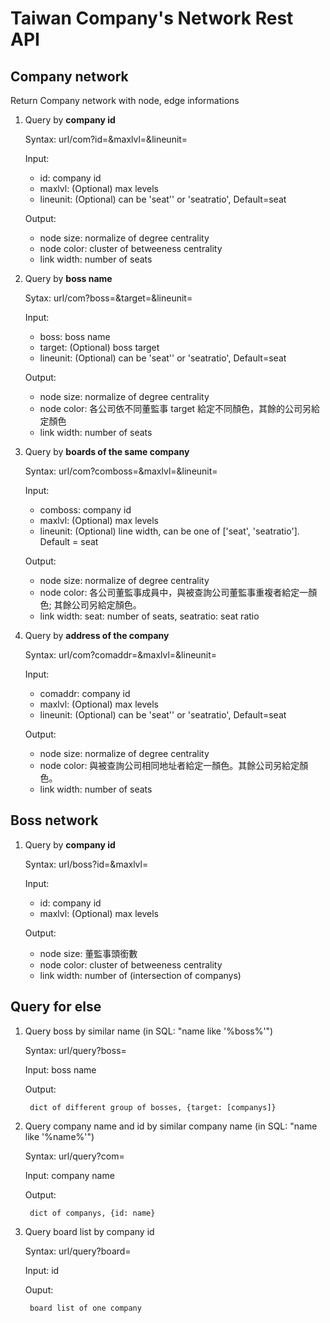 # Taiwan Company's Network Rest API

## Company network

Return Company network with node, edge informations

1. Query by **company id**

    Syntax: url/com?id=&maxlvl=&lineunit=

    Input:

    * id: company id
    * maxlvl: (Optional) max levels
    * lineunit: (Optional) can be 'seat'' or 'seatratio', Default=seat

    Output:

    * node size: normalize of degree centrality
    * node color: cluster of betweeness centrality
    * link width: number of seats


2. Query by **boss name**

    Sytax: url/com?boss=&target=&lineunit=

    Input:

    * boss: boss name
    * target: (Optional) boss target
    * lineunit: (Optional) can be 'seat'' or 'seatratio', Default=seat

    Output:

    * node size: normalize of degree centrality
    * node color: 各公司依不同董監事 target 給定不同顏色，其餘的公司另給定顏色
    * link width: number of seats


3. Query by **boards of the same company**

    Syntax: url/com?comboss=&maxlvl=&lineunit=

    Input:

    * comboss: company id
    * maxlvl: (Optional) max levels
    * lineunit: (Optional) line width, can be one of ['seat', 'seatratio']. Default = seat

    Output:

    * node size: normalize of degree centrality
    * node color: 各公司董監事成員中，與被查詢公司董監事重複者給定一顏色; 其餘公司另給定顏色。
    * link width: 
        seat: number of seats,
        seatratio: seat ratio


4. Query by **address of the company**

    Syntax: url/com?comaddr=&maxlvl=&lineunit=

    Input:

    * comaddr: company id
    * maxlvl: (Optional) max levels
    * lineunit: (Optional) can be 'seat'' or 'seatratio', Default=seat

    Output:

    * node size: normalize of degree centrality
    * node color: 與被查詢公司相同地址者給定一顏色。其餘公司另給定顏色。
    * link width: number of seats


## Boss network

1. Query by **company id**

    Syntax: url/boss?id=&maxlvl=

    Input:

    * id: company id
    * maxlvl: (Optional) max levels

    Output:

    * node size: 董監事頭銜數
    * node color: cluster of betweeness centrality
    * link width: number of (intersection of companys)


## Query for else

1. Query boss by similar name (in SQL: "name like '%boss%'")

    Syntax: url/query?boss=<boss name>

    Input: boss name

    Output:

        dict of different group of bosses, {target: [companys]}


2. Query company name and id by similar company name (in SQL: "name like '%name%'")

    Syntax: url/query?com=<company name>

    Input: company name

    Output:

        dict of companys, {id: name}


3. Query board list by company id

    Syntax: url/query?board=<id>

    Input: id

    Ouput:

        board list of one company
